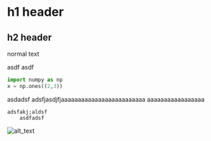 # h1 header
## h2 header

normal text

   asdf asdf


``` python
import numpy as np
x = np.ones((2,3))
```


  asdadsf
  adsfjasdjfjaaaaaaaaaaaaaaaaaaaaaaaaa aaaaaaaaaaaaaaaaa


	adsfakj;aldsf
 		asdfadsf

![alt_text](https://machinelearningmastery.com/wp-content/uploads/2019/05/How-to-Develop-a-Convolutional-Neural-Network-From-Scratch-for-MNIST-Handwritten-Digit-Classification.jpg)
